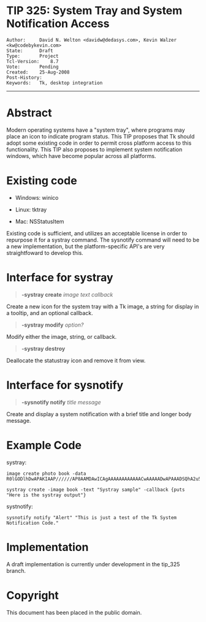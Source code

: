 # TIP 325: System Tray and System Notification Access
	Author:		David N. Welton <davidw@dedasys.com>, Kevin Walzer <kw@codebykevin.com>
	State:		Draft
	Type:		Project
	Tcl-Version:	8.7
	Vote:		Pending
	Created:	25-Aug-2008
	Post-History:	
	Keywords:	Tk, desktop integration
-----

# Abstract

Modern operating systems have a "system tray", where programs may place an
icon to indicate program status. This TIP proposes that Tk should adopt some
existing code in order to permit cross platform access to this functionality. 
This TIP also proposes to implement system notification windows, which have become 
popular across all platforms.

# Existing code

 * Windows: winico

 * Linux: tktray

 * Mac: NSStatusItem

Existing code is sufficient, and utilizes an acceptable license in order to
repurpose it for a systray command. The sysnotify command will need to be a new implementation,
but the platform-specific API's are very straightfoward to develop this. 

# Interface for systray

 > **-systray create** _image_ _text_ _callback_

Create a new icon for the system tray with a Tk image, a string for display in a tooltip, and an optional callback. 

> **-systray modify** _option?_ 

Modify either the image, string, or callback.

> **-systray destroy** 

Deallocate the statustray icon and remove it from view.

# Interface for sysnotify

> **-sysnotify notify** _title_ _message_ 

Create and display a system notification with a brief title and longer body message.

# Example Code

systray:

	image create photo book -data R0lGODlhDwAPAKIAAP//////AP8AAMDAwICAgAAAAAAAAAAAACwAAAAADwAPAAADSQhA2u5ksPeKABKSCaya29d4WKgERFF0l1IMQCAKatvBJ0OTdzzXI1xMB3TBZAvATtB6NSLKleXi3OBoLqrVgc0yv+DVSEUuFxIAOw==

    systray create -image book -text "Systray sample" -callback {puts "Here is the systray output"}

systnotify:

	sysnotify notify "Alert" "This is just a test of the Tk System Notification Code."

# Implementation 

A draft implementation is currently under development in the tip_325 branch.

# Copyright

This document has been placed in the public domain.

